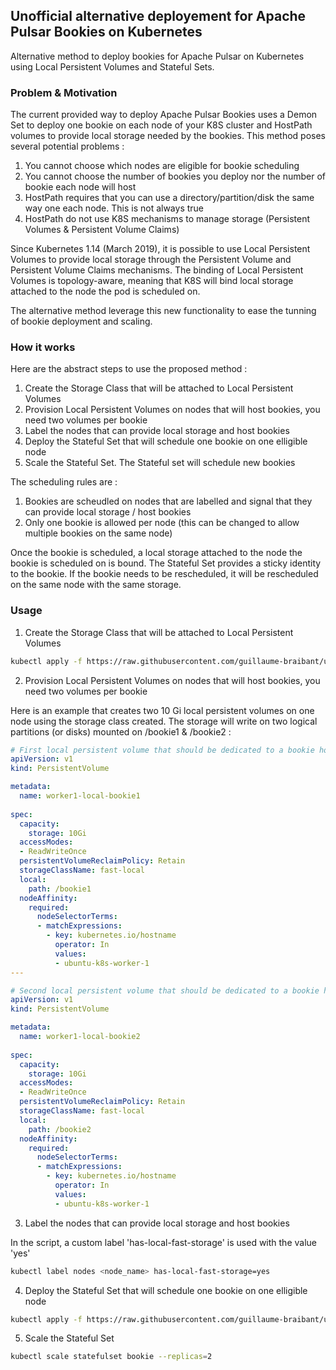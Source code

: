 ## Unofficial alternative deployement for Apache Pulsar Bookies on Kubernetes
Alternative method to deploy bookies for Apache Pulsar on Kubernetes using Local Persistent Volumes and Stateful Sets.

### Problem & Motivation

The current provided way to deploy Apache Pulsar Bookies uses a Demon Set to deploy one bookie on each node of your K8S cluster and HostPath volumes to provide local storage needed by the bookies. This method poses several potential problems :

1. You cannot choose which nodes are eligible for bookie scheduling
2. You cannot choose the number of bookies you deploy nor the number of bookie each node will host
3. HostPath requires that you can use a directory/partition/disk the same way one each node. This is not always true
4. HostPath do not use K8S mechanisms to manage storage (Persistent Volumes & Persistent Volume Claims) 

Since Kubernetes 1.14 (March 2019), it is possible to use Local Persistent Volumes to provide local storage through the Persistent Volume and Persistent Volume Claims mechanisms. The binding of Local Persistent Volumes is topology-aware, meaning that K8S will bind local storage attached to the node the pod is scheduled on.

The alternative method leverage this new functionality to ease the tunning of bookie deployment and scaling.

### How it works

Here are the abstract steps to use the proposed method :

1. Create the Storage Class that will be attached to Local Persistent Volumes
2. Provision Local Persistent Volumes on nodes that will host bookies, you need two volumes per bookie
3. Label the nodes that can provide local storage and host bookies
4. Deploy the Stateful Set that will schedule one bookie on one elligible node
5. Scale the Stateful Set. The Stateful set will schedule new bookies

The scheduling rules are :

1. Bookies are scheudled on nodes that are labelled and signal that they can provide local storage / host bookies
2. Only one bookie is allowed per node (this can be changed to allow multiple bookies on the same node)

Once the bookie is scheduled, a local storage attached to the node the bookie is scheduled on is bound. The Stateful Set provides a sticky identity to the bookie. If the bookie needs to be rescheduled, it will be rescheduled on the same node with the same storage.

### Usage

1. Create the Storage Class that will be attached to Local Persistent Volumes

```bash
kubectl apply -f https://raw.githubusercontent.com/guillaume-braibant/unofficial-pulsar-k8s-bookies/master/fast-local-storage-class.yaml
```

2. Provision Local Persistent Volumes on nodes that will host bookies, you need two volumes per bookie

Here is an example that creates two 10 Gi local persistent volumes on one node using the storage class created. The storage will write on two logical partitions (or disks) mounted on /bookie1 & /bookie2 :

```yaml
# First local persistent volume that should be dedicated to a bookie hosted on the node
apiVersion: v1
kind: PersistentVolume

metadata:
  name: worker1-local-bookie1
 
spec:
  capacity:
    storage: 10Gi
  accessModes:
  - ReadWriteOnce
  persistentVolumeReclaimPolicy: Retain
  storageClassName: fast-local
  local:
    path: /bookie1
  nodeAffinity:
    required:
      nodeSelectorTerms:
      - matchExpressions:
        - key: kubernetes.io/hostname
          operator: In
          values:
          - ubuntu-k8s-worker-1
---

# Second local persistent volume that should be dedicated to a bookie hosted on the node
apiVersion: v1
kind: PersistentVolume

metadata:
  name: worker1-local-bookie2
  
spec:
  capacity:
    storage: 10Gi
  accessModes:
  - ReadWriteOnce
  persistentVolumeReclaimPolicy: Retain
  storageClassName: fast-local
  local:
    path: /bookie2
  nodeAffinity:
    required:
      nodeSelectorTerms:
      - matchExpressions:
        - key: kubernetes.io/hostname
          operator: In
          values:
          - ubuntu-k8s-worker-1
```

3. Label the nodes that can provide local storage and host bookies

In the script, a custom label 'has-local-fast-storage' is used with the value 'yes'

```bash
kubectl label nodes <node_name> has-local-fast-storage=yes
```

4. Deploy the Stateful Set that will schedule one bookie on one elligible node

```bash
kubectl apply -f https://raw.githubusercontent.com/guillaume-braibant/unofficial-pulsar-k8s-bookies/master/bookie-alternative.yaml
```

5. Scale the Stateful Set

```bash
kubectl scale statefulset bookie --replicas=2
```
